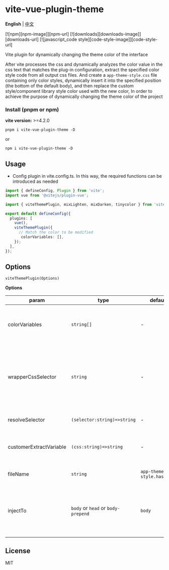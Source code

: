 # vite-vue-plugin-theme

**English** | [中文](./README.zh_CN.md)

[![npm][npm-image]][npm-url] [![downloads][downloads-image]][downloads-url] [![javascript_code style][code-style-image]][code-style-url]


Vite plugin for dynamically changing the theme color of the interface

After vite processes the css and dynamically analyzes the color value in the css text that matches the plug-in configuration, extract the specified color style code from all output css files. And create a `app-theme-style.css` file containing only color styles, dynamically insert it into the specified position (the bottom of the default body), and then replace the custom style/component library style color used with the new color, In order to achieve the purpose of dynamically changing the theme color of the project

### Install (pnpm or npm)

**vite version:** >=4.2.0

```
pnpm i vite-vue-plugin-theme -D
```

or

```
npm i vite-vue-plugin-theme -D
```

## Usage

- Config plugin in vite.config.ts. In this way, the required functions can be introduced as needed

```typescript
import { defineConfig, Plugin } from 'vite';
import vue from '@vitejs/plugin-vue';

import { viteThemePlugin, mixLighten, mixDarken, tinycolor } from 'vite-vue-plugin-theme';

export default defineConfig({
  plugins: [
    vue(),
    viteThemePlugin({
      // Match the color to be modified
       colorVariables: [],
    });
  ],
});
```

## Options

`viteThemePlugin(Options)`

**Options**

| param | type | default | desc |
| --- | --- | --- | --- |
| colorVariables | `string[]` | - | If css contains the color value in the array, css will be extracted |
| wrapperCssSelector | `string` | - | Universal outer selector. You can pass in'body' and other selectors to increase the level |
| resolveSelector | `(selector:string)=>string` | - | Custom selector conversion |
| customerExtractVariable | `(css:string)=>string` | - | Custom css matching color extraction logic |
| fileName | `string` | `app-theme-style.hash.css` | File name output after packaging |
| injectTo | `body` or `head` or `body-prepend` | `body` | The css loaded in the production environment is injected into the label body |


## License

MIT
